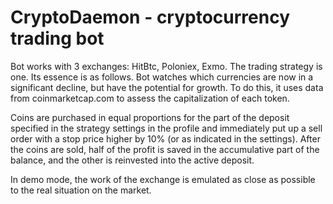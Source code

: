 # CryptoDaemon - cryptocurrency trading bot

Bot works with 3 exchanges: HitBtc, Poloniex, Exmo. The trading strategy is one. Its essence is as follows. Bot watches which currencies are now in a significant decline, but have the potential for growth. To do this, it uses data from coinmarketcap.com to assess the capitalization of each token. 

Coins are purchased in equal proportions for the part of the deposit specified in the strategy settings in the profile and immediately put up a sell order with a stop price higher by 10% (or as indicated in the settings). After the coins are sold, half of the profit is saved in the accumulative part of the balance, and the other is reinvested into the active deposit. 

In demo mode, the work of the exchange is emulated as close as possible to the real situation on the market.

